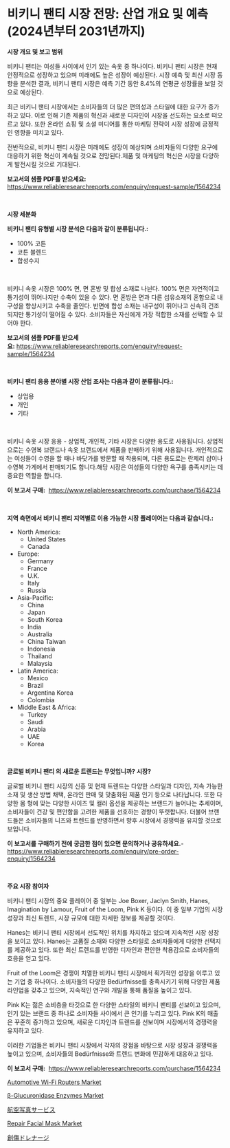 <p><h1>비키니 팬티 시장 전망: 산업 개요 및 예측 (2024년부터 2031년까지)</h1></p><p><strong>시장 개요 및 보고 범위</strong></p>
<p><p>비키니 팬티는 여성들 사이에서 인기 있는 속옷 중 하나이다. 비키니 팬티 시장은 현재 안정적으로 성장하고 있으며 미래에도 높은 성장이 예상된다. 시장 예측 및 최신 시장 동향을 분석한 결과, 비키니 팬티 시장은 예측 기간 동안 8.4%의 연평균 성장률을 보일 것으로 예상된다.</p><p>최근 비키니 팬티 시장에서는 소비자들의 더 많은 편의성과 스타일에 대한 요구가 증가하고 있다. 이로 인해 기존 제품의 혁신과 새로운 디자인이 시장을 선도하는 요소로 떠오르고 있다. 또한 온라인 쇼핑 및 소셜 미디어를 통한 마케팅 전략이 시장 성장에 긍정적인 영향을 미치고 있다.</p><p>전반적으로, 비키니 팬티 시장은 미래에도 성장이 예상되며 소비자들의 다양한 요구에 대응하기 위한 혁신이 계속될 것으로 전망된다.제품 및 마케팅의 혁신은 시장을 다양하게 발전시킬 것으로 기대된다.</p></p>
<p><strong>보고서의 샘플 PDF를 받으세요:</strong> <a href="https://www.reliableresearchreports.com/enquiry/request-sample/1564234">https://www.reliableresearchreports.com/enquiry/request-sample/1564234</a></p>
<p>&nbsp;</p>
<p><strong>시장 세분화</strong></p>
<p><strong>비키니 팬티 유형별 시장 분석은 다음과 같이 분류됩니다.:</strong></p>
<p><ul><li>100% 코튼</li><li>코튼 블렌드</li><li>합성수지</li></ul></p>
<p>&nbsp;</p>
<p><p>비키니 속옷 시장은 100% 면, 면 혼방 및 합성 소재로 나뉜다. 100% 면은 자연적이고 통기성이 뛰어나지만 수축이 있을 수 있다. 면 혼방은 면과 다른 섬유소재의 혼합으로 내구성을 향상시키고 수축을 줄인다. 반면에 합성 소재는 내구성이 뛰어나고 신속히 건조되지만 통기성이 떨어질 수 있다. 소비자들은 자신에게 가장 적합한 소재를 선택할 수 있어야 한다.</p></p>
<p><strong>보고서의 샘플 PDF를 받으세요:</strong>&nbsp;<a href="https://www.reliableresearchreports.com/enquiry/request-sample/1564234">https://www.reliableresearchreports.com/enquiry/request-sample/1564234</a></p>
<p>&nbsp;</p>
<p><strong> 비키니 팬티 응용 분야별 시장 산업 조사는 다음과 같이 분류됩니다.:</strong></p>
<p><ul><li>상업용</li><li>개인</li><li>기타</li></ul></p>
<p>&nbsp;</p>
<p><p>비키니 속옷 시장 응용 - 상업적, 개인적, 기타 시장은 다양한 용도로 사용됩니다. 상업적으로는 수영복 브랜드나 속옷 브랜드에서 제품을 판매하기 위해 사용됩니다. 개인적으로는 여성들이 수영을 할 때나 바닷가를 방문할 때 착용되며, 다른 용도로는 란제리 샵이나 수영복 가게에서 판매되기도 합니다.해당 시장은 여성들의 다양한 욕구를 충족시키는 데 중요한 역할을 합니다.</p></p>
<p><strong>이 보고서 구매:</strong>&nbsp; <a href="https://www.reliableresearchreports.com/purchase/1564234">https://www.reliableresearchreports.com/purchase/1564234</a></p>
<p>&nbsp;</p>
<p><strong>지역 측면에서 비키니 팬티 지역별로 이용 가능한 시장 플레이어는 다음과 같습니다.:</strong></p>
<p><ul>
    <li>
        North America:
        <ul>
            <li>United States</li>
            <li>Canada</li>
        </ul>
    </li>
    <li>
        Europe:
        <ul>
            <li>Germany</li>
            <li>France</li>
            <li>U.K.</li>
            <li>Italy</li>
            <li>Russia</li>
        </ul>
    </li>
    <li>
        Asia-Pacific:
        <ul>
            <li>China</li>
            <li>Japan</li>
            <li>South Korea</li>
            <li>India</li>
            <li>Australia</li>
            <li>China Taiwan</li>
            <li>Indonesia</li>
            <li>Thailand</li>
            <li>Malaysia</li>
        </ul>
    </li>
    <li>
        Latin America:
        <ul>
            <li>Mexico</li>
            <li>Brazil</li>
            <li>Argentina Korea</li>
            <li>Colombia</li>
        </ul>
    </li>
    <li>
        Middle East & Africa:
        <ul>
            <li>Turkey</li>
            <li>Saudi</li>
            <li>Arabia</li>
            <li>UAE</li>
            <li>Korea</li>
        </ul>
    </li>
    </ul></p>
<p>&nbsp;</p>
<p><strong>글로벌 비키니 팬티 의 새로운 트렌드는 무엇입니까? 시장?</strong></p>
<p><p>글로벌 비키니 팬티 시장의 신흥 및 현재 트렌드는 다양한 스타일과 디자인, 지속 가능한 소재 및 생산 방법 채택, 온라인 판매 및 맞춤화된 제품 인기 등으로 나타납니다. 또한 다양한 몸 형에 맞는 다양한 사이즈 및 컬러 옵션을 제공하는 브랜드가 늘어나는 추세이며, 소비자들이 건강 및 편안함을 고려한 제품을 선호하는 경향이 뚜렷합니다. 더불어 브랜드들은 소비자들의 니즈와 트렌드를 반영하면서 향후 시장에서 경쟁력을 유지할 것으로 보입니다.</p></p>
<p><strong>이 보고서를 구매하기 전에 궁금한 점이 있으면 문의하거나 공유하세요.</strong>- <a href="https://www.reliableresearchreports.com/enquiry/pre-order-enquiry/1564234">https://www.reliableresearchreports.com/enquiry/pre-order-enquiry/1564234</a></p>
<p>&nbsp;</p>
<p><strong>주요 시장 참여자</strong></p>
<p><p>비키니 팬티 시장의 중요 플레이어 중 일부는 Joe Boxer, Jaclyn Smith, Hanes, Imagination by Lamour, Fruit of the Loom, Pink K 등이다. 이 중 일부 기업의 시장 성장과 최신 트렌드, 시장 규모에 대한 자세한 정보를 제공할 것이다. </p><p>Hanes는 비키니 팬티 시장에서 선도적인 위치를 차지하고 있으며 지속적인 시장 성장을 보이고 있다. Hanes는 고품질 소재와 다양한 스타일로 소비자들에게 다양한 선택지를 제공하고 있다. 또한 최신 트렌드를 반영한 디자인과 편안한 착용감으로 소비자들의 호응을 얻고 있다. </p><p>Fruit of the Loom은 경쟁이 치열한 비키니 팬티 시장에서 획기적인 성장을 이루고 있는 기업 중 하나이다. 소비자들의 다양한 Bedürfnisse를 충족시키기 위해 다양한 제품 라인업을 갖추고 있으며, 지속적인 연구와 개발을 통해 품질을 높이고 있다. </p><p>Pink K는 젊은 소비층을 타깃으로 한 다양한 스타일의 비키니 팬티를 선보이고 있으며, 인기 있는 브랜드 중 하나로 소비자들 사이에서 큰 인기를 누리고 있다. Pink K의 매출은 꾸준히 증가하고 있으며, 새로운 디자인과 트렌드를 선보이며 시장에서의 경쟁력을 유지하고 있다.</p><p>이러한 기업들은 비키니 팬티 시장에서 각자의 강점을 바탕으로 시장 성장과 경쟁력을 높이고 있으며, 소비자들의 Bedürfnisse와 트렌드 변화에 민감하게 대응하고 있다.</p></p>
<p><strong>이 보고서 구매:</strong>&nbsp;&nbsp;<a href="https://www.reliableresearchreports.com/purchase/1564234">https://www.reliableresearchreports.com/purchase/1564234</a></p>
<p><p><a href="https://iodized-pantydraco-05c.notion.site/Automotive-Wi-Fi-Routers-Market-Dynamics-2024-2031-Also-about-Its-Market-Trends-Projections-and-O-8fdd5439d23a4808a8c809c234adfaa5">Automotive Wi-Fi Routers Market</a></p><p><a href="https://issuu.com/reportprime-2/docs/b-glucuronidase-enzymes-market-size-2030.pptx">β-Glucuronidase Enzymes Market</a></p><p><a href="https://github.com/MosesSpinka1914/Market-Research-Report-List-1/blob/main/42566617057.md">航空写真サービス</a></p><p><a href="https://github.com/timeliteaut/Market-Research-Report-List-1/blob/main/repair-facial-mask-market.md">Repair Facial Mask Market</a></p><p><a href="https://medium.com/@verniebarton2023/%E5%89%B5%E5%82%B7%E6%8E%92%E6%B0%B4%E5%B8%82%E5%A0%B4%E3%81%AE%E3%83%A1%E3%83%88%E3%83%AA%E3%82%AF%E3%82%B9%E3%81%AE%E8%A7%A3%E8%AA%AD-%E5%B8%82%E5%A0%B4%E3%82%B7%E3%82%A7%E3%82%A2-%E3%83%88%E3%83%AC%E3%83%B3%E3%83%89-%E6%88%90%E9%95%B7%E3%83%91%E3%82%BF%E3%83%BC%E3%83%B3-4255584c349a">創傷ドレナージ</a></p></p>

